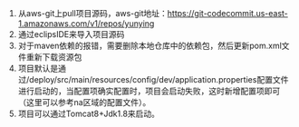 1. 从aws-git上pull项目源码，aws-git地址：https://git-codecommit.us-east-1.amazonaws.com/v1/repos/yunying
2. 通过eclipsIDE来导入项目源码
3. 对于maven依赖的报错，需要删除本地仓库中的依赖包，然后更新pom.xml文件重新下载资源包
4. 项目默认是通过/deploy/src/main/resources/config/dev/application.properties配置文件进行启动的，当配置项确实配置时，项目会启动失败，这时新增配置项即可（这里可以参考na区域的配置文件）。
5. 项目可以通过Tomcat8+Jdk1.8来启动。
